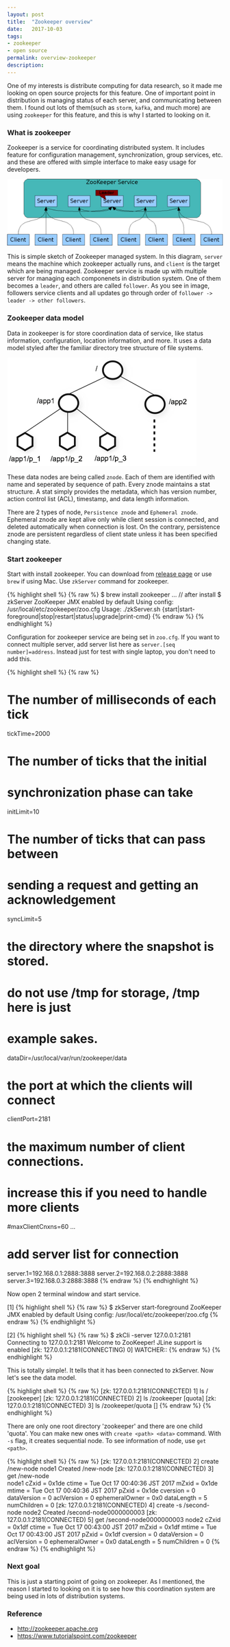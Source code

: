 ```yaml
---
layout: post
title:  "Zookeeper overview"
date:   2017-10-03
tags:
- zookeeper
- open source
permalink: overview-zookeeper
description: 
---
```


One of my interests is distribute computing for data research, so it made me looking on open source projects for this feature. One of important point in distribution is managing status of each server, and communicating between them. I found out lots of them(such as `storm`, `kafka`, and much more) are using `zookeeper` for this feature, and this is why I started to looking on it.


### What is zookeeper

Zookeeper is a service for coordinating distributed system. It includes feature for configuration management, synchronization, group services, etc. and these are offered with simple interface to make easy usage for developers. 

![Screenshot](/assets/post_img/zookeeper_overview/zkservice.jpg)

This is simple sketch of Zookeeper managed system. In this diagram, `server` means the machine which zookeeper actually runs, and `client` is the target which are being managed.
Zookeeper service is made up with multiple server for managing each componenets in distribution system. One of them becomes a `leader`, and others are called `follower`. As you see in image, followers service clients and all updates go through order of `follower -> leader -> other followers`. 


### Zookeeper data model

Data in zookeeper is for store coordination data of service, like status information, configuration, location information, and more. It uses a data model styled after the familiar directory tree structure of file systems. 

![Screenshot](/assets/post_img/zookeeper_overview/zknamespace.jpg)

These data nodes are being called `znode`. Each of them are identified with name and seperated by sequence of path. Every znode maintains a stat structure. A stat simply provides the metadata, which has version number, action control list (ACL), timestamp, and data length information.

There are 2 types of node, `Persistence znode` and `Ephemeral znode`. Ephemeral znode are kept alive only while client session is connected, and deleted automatically when connection is lost. On the contrary, persistence znode are persistent regardless of client state unless it has been specified changing state.


### Start zookeeper

Start with install zookeeper. You can download from [release page](http://zookeeper.apache.org/releases.html) or use `brew` if using Mac. Use `zkServer` command for zookeeper.

{% highlight shell %}
{% raw %}
$ brew install zookeeper
...
// after install
$ zkServer 
ZooKeeper JMX enabled by default
Using config: /usr/local/etc/zookeeper/zoo.cfg
Usage: ./zkServer.sh {start|start-foreground|stop|restart|status|upgrade|print-cmd}
{% endraw %}
{% endhighlight %}

Configuration for zookeeper service are being set in `zoo.cfg`. If you want to connect multiple server, add server list here as `server.[seq number]=address`. Instead just for test with single laptop, you don't need to add this.

{% highlight shell %}
{% raw %}
# The number of milliseconds of each tick
tickTime=2000
# The number of ticks that the initial
# synchronization phase can take
initLimit=10
# The number of ticks that can pass between
# sending a request and getting an acknowledgement
syncLimit=5
# the directory where the snapshot is stored.
# do not use /tmp for storage, /tmp here is just
# example sakes.
dataDir=/usr/local/var/run/zookeeper/data
# the port at which the clients will connect
clientPort=2181
# the maximum number of client connections.
# increase this if you need to handle more clients
#maxClientCnxns=60
...
# add server list for connection
server.1=192.168.0.1:2888:3888
server.2=192.168.0.2:2888:3888
server.3=192.168.0.3:2888:3888
{% endraw %}
{% endhighlight %}

Now open 2 terminal window and start service.

[1]
{% highlight shell %}
{% raw %}
$ zkServer start-foreground
ZooKeeper JMX enabled by default
Using config: /usr/local/etc/zookeeper/zoo.cfg
{% endraw %}
{% endhighlight %}

[2]
{% highlight shell %}
{% raw %}
$ zkCli -server 127.0.0.1:2181
Connecting to 127.0.0.1:2181
Welcome to ZooKeeper!
JLine support is enabled
[zk: 127.0.0.1:2181(CONNECTING) 0] 
WATCHER::
{% endraw %}
{% endhighlight %}

This is totally simple!. It tells that it has been connected to zkServer. Now let's see the data model.

{% highlight shell %}
{% raw %}
[zk: 127.0.0.1:2181(CONNECTED) 1] ls /
[zookeeper]
[zk: 127.0.0.1:2181(CONNECTED) 2] ls /zookeeper
[quota]
[zk: 127.0.0.1:2181(CONNECTED) 3] ls /zookeeper/quota
[]
{% endraw %}
{% endhighlight %}

There are only one root directory 'zookeeper' and there are one child 'quota'. You can make new ones with `create <path> <data>` command. With `-s` flag, it creates sequential node. To see information of node, use `get <path>`.

{% highlight shell %}
{% raw %}
[zk: 127.0.0.1:2181(CONNECTED) 2] create /new-node node1
Created /new-node
[zk: 127.0.0.1:2181(CONNECTED) 3] get /new-node         
node1
cZxid = 0x1de
ctime = Tue Oct 17 00:40:36 JST 2017
mZxid = 0x1de
mtime = Tue Oct 17 00:40:36 JST 2017
pZxid = 0x1de
cversion = 0
dataVersion = 0
aclVersion = 0
ephemeralOwner = 0x0
dataLength = 5
numChildren = 0
[zk: 127.0.0.1:2181(CONNECTED) 4] create -s /second-node node2
Created /second-node0000000003
[zk: 127.0.0.1:2181(CONNECTED) 5] get /second-node0000000003
node2
cZxid = 0x1df
ctime = Tue Oct 17 00:43:00 JST 2017
mZxid = 0x1df
mtime = Tue Oct 17 00:43:00 JST 2017
pZxid = 0x1df
cversion = 0
dataVersion = 0
aclVersion = 0
ephemeralOwner = 0x0
dataLength = 5
numChildren = 0
{% endraw %}
{% endhighlight %}


### Next goal

This is just a starting point of going on zookeeper. As I mentioned, the reason I started to looking on it is to see how this coordination system are being used in lots of distribution systems.


### Reference
* http://zookeeper.apache.org
* https://www.tutorialspoint.com/zookeeper

